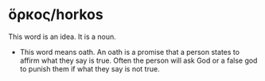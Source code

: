 # ὅρκος/horkos
This word is an idea. It is a noun.
* This word means oath. An oath is a promise that a person states to affirm what they say is true. Often the person will ask God or a false god to punish them if what they say is not true.
